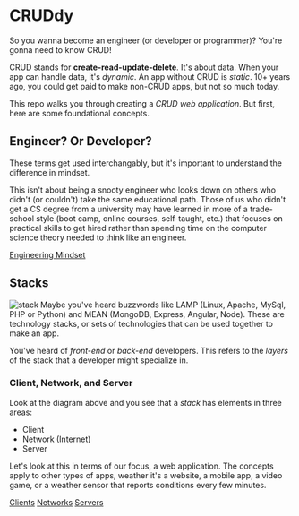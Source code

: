 # CRUDdy
So you wanna become an engineer (or developer or programmer)? You're gonna
need to know CRUD!

CRUD stands for **create-read-update-delete**. It's about data. When your
app can handle data, it's _dynamic_. An app without CRUD is _static_.
10+ years ago, you could get paid to make non-CRUD apps, but not so much today.

This repo walks you through creating a *CRUD web application*. But first, here
are some foundational concepts.

## Engineer? Or Developer?
These terms get used interchangably, but it's important to understand the
difference in mindset.

This isn't about being a snooty engineer who looks down on others who didn't
(or couldn't) take the same educational path. Those of us who didn't get a CS
degree from a university may have learned in more of a trade-school style
(boot camp, online courses, self-taught, etc.) that
focuses on practical skills to get hired rather than spending time on the
computer science theory needed to think like an engineer.

[Engineering Mindset](docs/readme/software-engineering.md)

## Stacks
![stack](https://user-images.githubusercontent.com/1587516/193465694-8456312b-7ce2-499c-afd4-444f4548b822.jpeg)
Maybe you've heard buzzwords like LAMP (Linux, Apache,
MySql, PHP or Python) and MEAN (MongoDB, Express, Angular, Node). These are
technology stacks, or sets of technologies that can be used together to
make an app.

You've heard of _front-end_ or _back-end_ developers. This refers to the
_layers_ of the stack that a developer might specialize in.

### Client, Network, and Server
Look at the diagram above and you see that a _stack_ has elements
in three areas:

* Client
* Network (Internet)
* Server

Let's look at this in terms of our focus, a web application. The concepts apply
to other types of apps, weather it's a website, a mobile app, a video game, or a
weather sensor that reports conditions every few minutes.

[Clients](docs/readme/clients.md)
[Networks](docs/readme/networks.md)
[Servers](docs/readme/servers.md)





